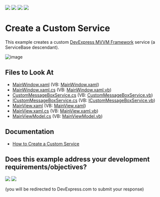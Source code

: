 <!-- default badges list -->
![](https://img.shields.io/endpoint?url=https://codecentral.devexpress.com/api/v1/VersionRange/128658009/21.1.5%2B)
[![](https://img.shields.io/badge/Open_in_DevExpress_Support_Center-FF7200?style=flat-square&logo=DevExpress&logoColor=white)](https://supportcenter.devexpress.com/ticket/details/E5093)
[![](https://img.shields.io/badge/📖_How_to_use_DevExpress_Examples-e9f6fc?style=flat-square)](https://docs.devexpress.com/GeneralInformation/403183)
[![](https://img.shields.io/badge/💬_Leave_Feedback-feecdd?style=flat-square)](#does-this-example-address-your-development-requirementsobjectives)
<!-- default badges end -->
# Create a Custom Service

This example creates a custom [DevExpress MVVM Framework](https://docs.devexpress.com/WPF/15112/mvvm-framework) service (a ServiceBase descendant).

![image](https://user-images.githubusercontent.com/12169834/183714532-f9f87323-0b0e-4039-bacf-4e2bba3345d6.png)

<!-- default file list -->
## Files to Look At

* [MainWindow.xaml](./CS/MainWindow.xaml) (VB: [MainWindow.xaml](./VB/MainWindow.xaml))
* [MainWindow.xaml.cs](./CS/MainWindow.xaml.cs) (VB: [MainWindow.xaml.vb](./VB/MainWindow.xaml.vb))
* [CustomMessageBoxService.cs](./CS/Service/CustomMessageBoxService.cs) (VB: [CustomMessageBoxService.vb](./VB/Service/CustomMessageBoxService.vb))
* [ICustomMessageBoxService.cs](./CS/Service/ICustomMessageBoxService.cs) (VB: [ICustomMessageBoxService.vb](./VB/Service/ICustomMessageBoxService.vb))
* [MainView.xaml](./CS/View/MainView.xaml) (VB: [MainView.xaml](./VB/View/MainView.xaml))
* [MainView.xaml.cs](./CS/View/MainView.xaml.cs) (VB: [MainView.xaml.vb](./VB/View/MainView.xaml.vb))
* [MainViewModel.cs](./CS/ViewModel/MainViewModel.cs) (VB: [MainViewModel.vb](./VB/ViewModel/MainViewModel.vb))
<!-- default file list end -->

## Documentation

* [How to Create a Custom Service](https://docs.devexpress.com/WPF/16920/mvvm-framework/services/how-to-create-a-custom-service)
<!-- feedback -->
## Does this example address your development requirements/objectives?

[<img src="https://www.devexpress.com/support/examples/i/yes-button.svg"/>](https://www.devexpress.com/support/examples/survey.xml?utm_source=github&utm_campaign=wpf-mvvm-framework-create-a-custom-service&~~~was_helpful=yes) [<img src="https://www.devexpress.com/support/examples/i/no-button.svg"/>](https://www.devexpress.com/support/examples/survey.xml?utm_source=github&utm_campaign=wpf-mvvm-framework-create-a-custom-service&~~~was_helpful=no)

(you will be redirected to DevExpress.com to submit your response)
<!-- feedback end -->
